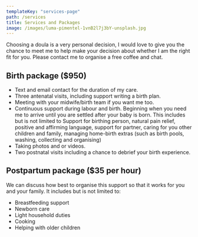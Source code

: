 ```yaml
---
templateKey: "services-page"
path: /services
title: Services and Packages
image: /images/luma-pimentel-1vnB2l7j3bY-unsplash.jpg
---
```


Choosing a doula is a very personal decision, I would love to give you the chance to meet me to help make your decision about whether I am the right fit for you. Please contact me to organise a free coffee and chat.

## Birth package ($950)

- Text and email contact for the duration of my care.
- Three antenatal visits, including support writing a birth plan.
- Meeting with your midwife/birth team if you want me too.
- Continuous support during labour and birth. Beginning when you need me to arrive until you are settled after your baby is born. This includes but is not limited to Support for birthing person, natural pain relief, positive and affirming language, support for partner, caring for you other children and family, managing home-birth extras (such as birth pools, washing, collecting and organising)
- Taking photos and or videos.
- Two postnatal visits including a chance to debrief your birth experience.

## Postpartum package ($35 per hour)

We can discuss how best to organise this support so that it works for you and your family. It includes but is not limited to:

- Breastfeeding support
- Newborn care
- Light household duties
- Cooking
- Helping with older children
